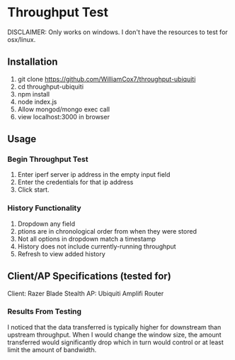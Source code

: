 # Throughput Test

DISCLAIMER: Only works on windows. I don't have the resources to test for osx/linux.

## Installation

1. git clone https://github.com/WilliamCox7/throughput-ubiquiti
2. cd throughput-ubiquiti
3. npm install
4. node index.js
5. Allow mongod/mongo exec call
6. view localhost:3000 in browser

## Usage

### Begin Throughput Test
1. Enter iperf server ip address in the empty input field
2. Enter the credentials for that ip address
3. Click start.

### History Functionality
1. Dropdown any field
2. ptions are in chronological order from when they were stored
3. Not all options in dropdown match a timestamp
4. History does not include currently-running throughput
5. Refresh to view added history
    
## Client/AP Specifications (tested for)
Client: Razer Blade Stealth
AP: Ubiquiti Amplifi Router

### Results From Testing
I noticed that the data transferred is typically higher for downstream than upstream throughput. When I would change the window size, the amount transferred would significantly drop which in turn would control or at least limit the amount of bandwidth.
